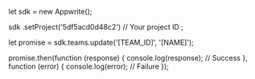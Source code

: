 let sdk = new Appwrite();

sdk
    .setProject('5df5acd0d48c2') // Your project ID
;

let promise = sdk.teams.update('[TEAM_ID]', '[NAME]');

promise.then(function (response) {
    console.log(response); // Success
}, function (error) {
    console.log(error); // Failure
});